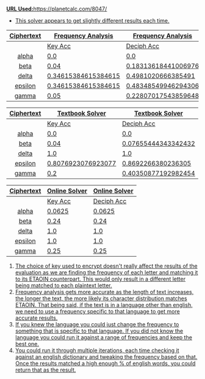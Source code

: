
<u>**URL Used:**<u>https://planetcalc.com/8047/
- This solver appears to get slightly different results each time.

| Ciphertext | Frequency Analysis  | Frequency Analysis  |
| :--------: | ------------------- | ------------------- |
|            | Key Acc             | Deciph Acc          |
|   alpha    | 0.0                 | 0.0                 | 
|    beta    | 0.04                | 0.18313618441006976 |
|   delta    | 0.34615384615384615 | 0.4981020666385491  | 
|  epsilon   | 0.34615384615384615 | 0.48348549946294306 |
|   gamma    | 0.05                | 0.22807017543859648 |

| Ciphertext | Textbook Solver    | Textbook Solver     |
| :--------: | ------------------ | ------------------- |
|            | Key Acc            | Deciph Acc          |
|alpha       | 0.0                | 0.0                 |
|beta      | 0.04               | 0.07655444343342432 |
|delta| 1.0                | 1.0                 |
|epsilon| 0.8076923076923077 | 0.8692266380236305  |
|gamma| 0.2                | 0.40350877192982454 |

| Ciphertext | Online Solver       | Online Solver       |
| :--------: | ------------------- | ------------------- |
|            | Key Acc             | Deciph Acc          |
|   alpha    | 0.0625              | 0.0625              |
|    beta    | 0.24                | 0.24                |
|delta       | 1.0                 | 1.0                 |
|epsilon     | 1.0                 | 1.0                 |
| gamma      | 0.25                | 0.25                |


1. The choice of key used to encrypt doesn't really affect the results of the evaluation as we are finding the frequency of each letter and matching it to its ETAOIN counterpart. This would only result in a different letter being matched to each plaintext letter.
2. Frequency analysis gets more accurate as the length of text increases, the longer the text, the more likely its character distribution matches ETAOIN. That being said, if the text is in a language other than english, we need to use a frequency specific to that language to get more accurate results. 
3. If you knew the language you could just change the frequency to something that is specific to that language. If you did not know the language you could run it against a range of frequencies and keep the best one.
4. You could run it through multiple iterations, each time checking it against an english dictionary and tweaking the frequency based on that. Once the results matched a high enough % of english words, you could return that as the result. 